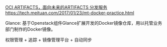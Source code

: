 [OCI ARTIFACTS，面向未来的ARTIFACTS 分发服务](http://gaocegege.com/Blog/oci-artifacts)  
https://tech.meituan.com/2017/01/23/mt-docker-practice.html  

Glance: 基于Openstack组件Glance扩展开发的Docker镜像仓库，用以托管业务部门制作的Docker镜像。  

权限管理 + 追踪 + 镜像管理平台 + 自动同步
